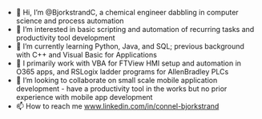 - 👋 Hi, I’m @BjorkstrandC, a chemical engineer dabbling in computer science and process automation
- 👀 I’m interested in basic scripting and automation of recurring tasks and productivity tool development
- 🌱 I’m currently learning Python, Java, and SQL; previous background with C++ and Visual Basic for Applications
- 📃 I primarily work with VBA for FTView HMI setup and automation in O365 apps, and RSLogix ladder programs for AllenBradley PLCs
- 💞️ I’m looking to collaborate on small scale mobile application development - have a productivity tool in the works but no prior experience with mobile app development
- 📫 How to reach me www.linkedin.com/in/connel-bjorkstrand

<!---
BjorkstrandC/BjorkstrandC is a ✨ special ✨ repository because its `README.md` (this file) appears on your GitHub profile.
You can click the Preview link to take a look at your changes.
--->
